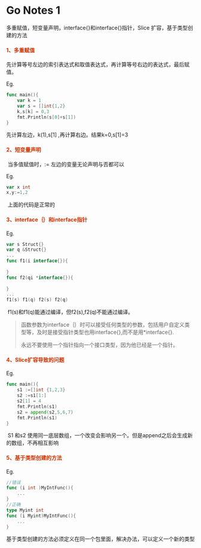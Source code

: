 # Go Notes 1


  多重赋值，短变量声明，interface{}和interface{}指针，Slice 扩容，基于类型创建的方法

<!--more-->

#### <font color=#CC3300>1、多重赋值</font> ####

​	先计算等号左边的索引表达式和取值表达式，再计算等号右边的表达式，最后赋值。

Eg.

```go
func main(){
    var k = 1
    var s = []int{1,2}
    k,s[k] = 0,3
    fmt.Println(s[0]+s[1])
}
```

先计算左边，k(1),s[1] ,再计算右边。结果k=0,s[1]=3

#### <font color=#CC3300>2、短变量声明</font> ####

​	当多值赋值时，:= 左边的变量无论声明与否都可以

Eg.

```go
var x int
x,y:=1,2
```

​	上面的代码是正常的

#### <font color=#CC3300>3、interface｛｝和interface指针</font> ####

Eg.

```go
var s Struct{}
var q &Struct{}
...
func f1(i interface{}){
    
}
func f2(qi *interface{}){
    
}
...
f1(s) f1(q) f2(s) f2(q)
```

​	f1(s)和f1(q)能通过编译，但f2(s),f2(q)不能通过编译。

> 函数参数为interface｛｝时可以接受任何类型的参数，包括用户自定义类型等，及时是接受指针类型也用interface{},而不是用*interface{}.
>
> 永远不要使用一个指针指向一个接口类型，因为他已经是一个指针。
> 

#### <font color=#CC3300>4、Slice扩容导致的问题</font> ####

Eg.

```go
func main(){
    s1 :=[]int {1,2,3}
    s2 :=s1[1:]
    s2[1] = 4
    fmt.Println(s1)
    s2 = append(s2,5,6,7)
    fmt.Println(s1)
}
```

​	S1 和s2 使用同一底层数组，一个改变会影响另一个。但是append之后会生成新的数组，不再相互影响

#### <font color=#CC3300>5、基于类型创建的方法</font> ####

Eg.

```go
//错误
func (i int )MyIntFunc(){
    ...
}
//正确
type Myint int
func (i Myint)MyIntFunc(){
    ...
}
```

​	基于类型创建的方法必须定义在同一个包里面，解决办法，可以定义一个新的类型

